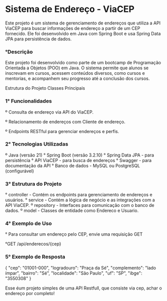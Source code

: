 
# Sistema de Endereço - ViaCEP



Este projeto é um sistema de gerenciamento de endereços que utiliza a API ViaCEP para buscar informações de endereço a partir de um CEP fornecido. Ele foi desenvolvido em Java com Spring Boot e usa Spring Data JPA para persistência de dados.








### °Descrição


Este projeto foi desenvolvido como parte de um bootcamp de Programação Orientada a Objetos (POO) em Java. O sistema permite que alunos se inscrevam em cursos, acessem conteúdos diversos, como cursos e mentorias, e acompanhem seu progresso até a conclusão dos cursos.


Estrutura do Projeto
Classes Principais


### 1° Funcionalidades
 
 
 

º Consulta de endereço via API do ViaCEP.

º Relacionamento de endereços com Cliente de endereço.

º Endpoints RESTful para gerenciar endereços e perfis.





### 2° Tecnologias Utilizadas




º Java (versão 21)
° Spring Boot (versão 3.2.10)
° Spring Data JPA - para persistência
° API ViaCEP - para busca de endereços
° Swagger - para documentação da API
° Banco de dados - MySQL ou PostgreSQL (configurável)




### 3° Estrutura do Projeto




° controller - Contém os endpoints para gerenciamento de endereços e usuários.
° service - Contém a lógica de negócio e as integrações com a API ViaCEP.
º repository - Interfaces para comunicação com o banco de dados.
º model - Classes de entidade como Endereco e Usuario.


### 4° Exemplo de Uso
° Para consultar um endereço pelo CEP, envie uma requisição GET

°GET /api/enderecos/{cep}




### 5° Exemplo de Resposta

 {
  "cep": "01001-000",
  "logradouro": "Praça da Sé",
   "complemento": "lado ímpar",
  "bairro": "Sé",
  "localidade": "São Paulo",
  "uf": "SP",
  "ibge": "3550308"
}

Esse éum projeto simples de uma API Restfull, que consiste via cep, achar o endereço por completo!
 
 

